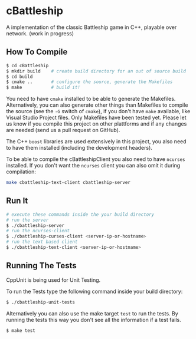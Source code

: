 cBattleship
===========

A implementation of the classic Battleship game in C++, playable over network. (work in progress)

## How To Compile

```bash
$ cd cBattleship
$ mkdir build    # create build directory for an out of source build
$ cd build
$ cmake ..       # configure the source, generate the Makefiles
$ make           # build it!
```

You need to have `cmake` installed to be able to generate the Makefiles. Alternatively, you can also generate other things than Makefiles to compile the source (see the `-G` switch of `cmake`), if you don't have `make` available, like Visual Studio Project files. Only Makefiles have been tested yet. Please let us know if you compile this project on other plattforms and if any changes are needed (send us a pull request on GitHub).

The C++ `boost` libraries are used extensively in this project, you also need to have them installed (including the development headers).

To be able to compile the cBattleshipClient you also need to have `ncurses` installed. If you don't want the `ncurses` client you can also omit it during compilation:

```bash
make cbattleship-text-client cbattleship-server
```
 
## Run It

```bash
# execute these commands inside the your build directory
# run the server
$ ./cbattleship-server 
# run the ncurses-client
$ ./cbattleship-curses-client <server-ip-or-hostname>
# run the text based client
$ ./cbattleship-text-client <server-ip-or-hostname>
```

## Running The Tests

CppUnit is being used for Unit Testing.
 
To run the Tests type the following command inside your build directory:

```bash
$ ./cbattleship-unit-tests
```

Alternatively you can also use the make target `test` to run the tests.
By running the tests this way you don't see all the information if a test fails.

```bash
$ make test
```

